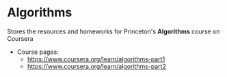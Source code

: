 # Algorithms
Stores the resources and homeworks for Princeton's **Algorithms** course on Coursera
* Course pages: 
  * https://www.coursera.org/learn/algorithms-part1
  * https://www.coursera.org/learn/algorithms-part2
